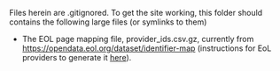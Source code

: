 Files herein are .gitignored. To get the site working, this folder should contains the following large files (or symlinks to them)

* The EOL page mapping file, provider_ids.csv.gz, currently from <https://opendata.eol.org/dataset/identifier-map>
(instructions for EoL providers to generate it [here](https://github.com/EOL/tramea/issues/162#issuecomment-242234597)).

